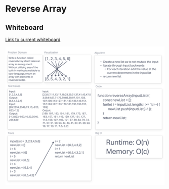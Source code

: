 
# Reverse Array

## Whiteboard

[Link to current whiteboard](https://hugothompson412128.invisionapp.com/freehand/Code-Challenge-1-QTYvZj3vF?dsid_h=29fab82e62f7efac42e9891c5867d45718b99c4a9fafcbc4539e98bd4fe733c9&uid_h=57a01461552e23c9b06490a5201ce45af7fd51d152bd7b362fae6918bd230b52)

![Whiteboard](array-reverse.png)
